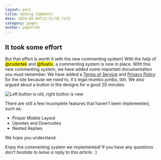 ```yaml
---
layout: post
title: Adding Comments
date: 2024-02-04T12:53:58.717Z
category: pages
author: papertek
---
```

## It took some effort

But that effort is worth it with the new commenting system! With the help of <mark>@codertek</mark> and <mark>@flustix</mark>, a commenting system is now in place. With this new commenting system, we have added some important documentation you must remember. We have added a [Terms of Service](<{% link postsInclude/_posts/legal/2024-01-27-terms-of-service.md %}>) and [Privacy Policy](<{% link postsInclude/_posts/legal/2024-01-27-privacy-policy.md %}>) for the site because we *need* to, it's legal mumbo jumbo, tbh. We also argued about a button in the designs for a good 20 minutes.

![Left button is old, right button is new](/assets/images/uploads/buttonsstuff.png "Left button is old, right button is new")

There are still a few incomplete features that haven't been implemented, such as:

* Proper Mobile Layout
* Upvotes and Downvotes
* Nested Replies

We hope you understand.

Enjoy the commenting system we implemented! If you have any questions *don't hesitate to leave a reply to this article*. :)
